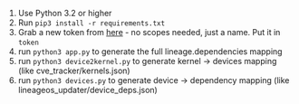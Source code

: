1. Use Python 3.2 or higher
2. Run `pip3 install -r requirements.txt`
3. Grab a new token from [here](https://github.com/settings/tokens) - no scopes needed, just a name. Put it in `token`
4. run `python3 app.py` to generate the full lineage.dependencies mapping
5. run `python3 device2kernel.py` to generate kernel -> devices mapping (like cve_tracker/kernels.json)
6. run `python3 devices.py` to generate device -> dependency mapping (like lineageos_updater/device_deps.json)
